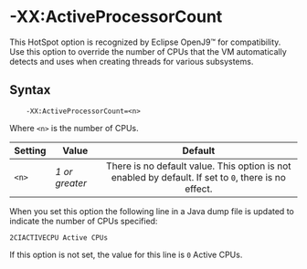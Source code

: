 <!--
* Copyright (c) 2017, 2023 IBM Corp. and others
*
* This program and the accompanying materials are made
* available under the terms of the Eclipse Public License 2.0
* which accompanies this distribution and is available at
* https://www.eclipse.org/legal/epl-2.0/ or the Apache
* License, Version 2.0 which accompanies this distribution and
* is available at https://www.apache.org/licenses/LICENSE-2.0.
*
* This Source Code may also be made available under the
* following Secondary Licenses when the conditions for such
* availability set forth in the Eclipse Public License, v. 2.0
* are satisfied: GNU General Public License, version 2 with
* the GNU Classpath Exception [1] and GNU General Public
* License, version 2 with the OpenJDK Assembly Exception [2].
*
* [1] https://www.gnu.org/software/classpath/license.html
* [2] https://openjdk.org/legal/assembly-exception.html
*
* SPDX-License-Identifier: EPL-2.0 OR Apache-2.0 OR GPL-2.0 WITH
* Classpath-exception-2.0 OR LicenseRef-GPL-2.0 WITH Assembly-exception
-->

# -XX:ActiveProcessorCount

This HotSpot option is recognized by Eclipse OpenJ9&trade; for compatibility. Use this option to override the number of CPUs that the VM automatically detects and uses when creating threads for various subsystems.

## Syntax

        -XX:ActiveProcessorCount=<n>

Where `<n>` is the number of CPUs.

| Setting | Value          | Default                                                                            |
|---------|----------------|:----------------------------------------------------------------------------------:|
| `<n>`   | *1 or greater* | There is no default value. This option is not enabled by default. If set to `0`, there is no effect.                  |

When you set this option the following line in a Java dump file is updated to indicate the number of CPUs specified:

```
2CIACTIVECPU Active CPUs
```

If this option is not set, the value for this line is `0` Active CPUs.

<!-- ==== END OF TOPIC ==== xxallowvmshutdown.md ==== -->
